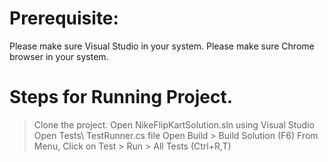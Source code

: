 
# Prerequisite: 
Please make sure Visual Studio in your system.
Please make sure Chrome browser in your system.

# Steps for Running Project.
> Clone the project.
> Open NikeFlipKartSolution.sln using Visual Studio 
> Open Tests\ TestRunner.cs file
> Open Build > Build Solution (F6)
> From Menu, Click on Test > Run > All Tests (Ctrl+R,T) 




